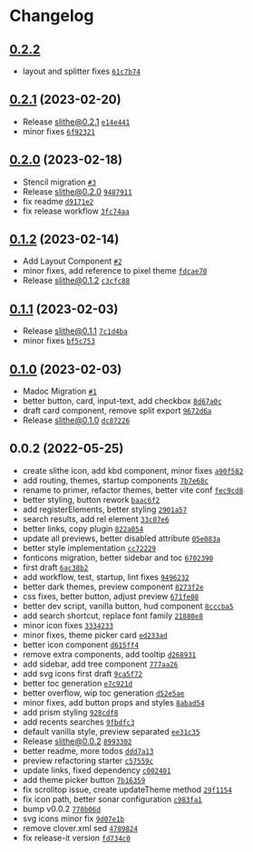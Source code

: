 # Changelog

## [0.2.2](https://github.com/cadgerfeast/slithe/compare/0.2.1...0.2.2)

- layout and splitter fixes [`61c7b74`](https://github.com/cadgerfeast/slithe/commit/61c7b7448f662c1117a6e0c396055306051bc86a)

## [0.2.1](https://github.com/cadgerfeast/slithe/compare/0.2.0...0.2.1) (2023-02-20)

- Release slithe@0.2.1 [`e14e441`](https://github.com/cadgerfeast/slithe/commit/e14e441f2619487dd51b44bdc0f5758935955878)
- minor fixes [`6f92321`](https://github.com/cadgerfeast/slithe/commit/6f92321a3914a1fbbaae1745ac3f024227f4b732)

## [0.2.0](https://github.com/cadgerfeast/slithe/compare/0.1.2...0.2.0) (2023-02-18)

- Stencil migration [`#3`](https://github.com/cadgerfeast/slithe/pull/3)
- Release slithe@0.2.0 [`9487911`](https://github.com/cadgerfeast/slithe/commit/9487911e2ad24ee23c43d6e93dbe603155bf11fe)
- fix readme [`d9171e2`](https://github.com/cadgerfeast/slithe/commit/d9171e27de9e0490236aa61913ec11caeb415d27)
- fix release workflow [`3fc74aa`](https://github.com/cadgerfeast/slithe/commit/3fc74aa95e0a07c8ae8e4802c5b9627e35e93f99)

## [0.1.2](https://github.com/cadgerfeast/slithe/compare/0.1.1...0.1.2) (2023-02-14)

- Add Layout Component [`#2`](https://github.com/cadgerfeast/slithe/pull/2)
- minor fixes, add reference to pixel theme [`fdcae70`](https://github.com/cadgerfeast/slithe/commit/fdcae70c529b6c28b3eccf78bc6348275095a5b9)
- Release slithe@0.1.2 [`c3cfc88`](https://github.com/cadgerfeast/slithe/commit/c3cfc888995bf52cfccdb46efacb03a70c0688ab)

## [0.1.1](https://github.com/cadgerfeast/slithe/compare/0.1.0...0.1.1) (2023-02-03)

- Release slithe@0.1.1 [`7c1d4ba`](https://github.com/cadgerfeast/slithe/commit/7c1d4baed0f2b93ea952e0ac46fd5fc8b3c558b2)
- minor fixes [`bf5c753`](https://github.com/cadgerfeast/slithe/commit/bf5c75376800de09cb27d10a479f3de5f6d954ba)

## [0.1.0](https://github.com/cadgerfeast/slithe/compare/0.0.2...0.1.0) (2023-02-03)

- Madoc Migration [`#1`](https://github.com/cadgerfeast/slithe/pull/1)
- better button, card, input-text, add checkbox [`8d67a0c`](https://github.com/cadgerfeast/slithe/commit/8d67a0c3cd0e62a9404b93038ee80cb329c8f74f)
- draft card component, remove split export [`9672d6a`](https://github.com/cadgerfeast/slithe/commit/9672d6a46d9e7e9f80937ba4056c55f3b279bdf9)
- Release slithe@0.1.0 [`dc87226`](https://github.com/cadgerfeast/slithe/commit/dc87226e9c50bee75e9b689b1ece976894f1677c)

## 0.0.2 (2022-05-25)

- create slithe icon, add kbd component, minor fixes [`a90f582`](https://github.com/cadgerfeast/slithe/commit/a90f58284763601637bd460049694db35e7333b9)
- add routing, themes, startup components [`7b7e68c`](https://github.com/cadgerfeast/slithe/commit/7b7e68ce7f203cc59966f0034c2838c2f42184fa)
- rename to primer, refactor themes, better vite conf [`fec9cd8`](https://github.com/cadgerfeast/slithe/commit/fec9cd810d9f4f9b30450ef4ebaf0249acbca600)
- better styling, button rework [`baac6f2`](https://github.com/cadgerfeast/slithe/commit/baac6f277c00b139445eaa5e7eb83b8ee6dfd7b3)
- add registerElements, better styling [`2901a57`](https://github.com/cadgerfeast/slithe/commit/2901a579df84bf1e7d89e7382752b546080b3b76)
- search results, add rel element [`33c07e6`](https://github.com/cadgerfeast/slithe/commit/33c07e6a2183751578f7ee6abe8899e9ccbe4418)
- better links, copy plugin [`822a054`](https://github.com/cadgerfeast/slithe/commit/822a0546bdf281f04412b76ec71dbbf05f44a7ee)
- update all previews, better disabled attribute [`05e083a`](https://github.com/cadgerfeast/slithe/commit/05e083af671e222ae5451e125e3b05421e1c6ca5)
- better style implementation [`cc72229`](https://github.com/cadgerfeast/slithe/commit/cc722299c767fc29a74adcf39a81a75e7faad49e)
- fonticons migration, better sidebar and toc [`6702390`](https://github.com/cadgerfeast/slithe/commit/6702390b072197badfb674a95a08674a70406c0b)
- first draft [`6ac38b2`](https://github.com/cadgerfeast/slithe/commit/6ac38b2b734b925edc7e0d0c84f652caacf3de4c)
- add workflow, test, startup, lint fixes [`9496232`](https://github.com/cadgerfeast/slithe/commit/94962322570944596f9d269c8366c2d10183caf6)
- better dark themes, preview component [`8273f2e`](https://github.com/cadgerfeast/slithe/commit/8273f2e33f9b4c247b9142d79e6988cfb025acbd)
- css fixes, better button, adjust preview [`671fe08`](https://github.com/cadgerfeast/slithe/commit/671fe08be358c6ec52f8ef0ab4312efaef3d8f7a)
- better dev script, vanilla button, hud component [`8cccba5`](https://github.com/cadgerfeast/slithe/commit/8cccba52c2b6524cdb39d0918ff18ba61bd563bf)
- add search shortcut, replace font family [`21880e8`](https://github.com/cadgerfeast/slithe/commit/21880e8b283e7e4c2815c57fc0a529e20bdf8026)
- minor icon fixes [`3334233`](https://github.com/cadgerfeast/slithe/commit/3334233e4a773506f5206c237f4a2f385f9dd4e3)
- minor fixes, theme picker card [`ed233ad`](https://github.com/cadgerfeast/slithe/commit/ed233ad74f4e0dffddc35ff7340be8f55ee18427)
- better icon component [`d615ff4`](https://github.com/cadgerfeast/slithe/commit/d615ff43303d92a9c38bba5419860ee4de9ec701)
- remove extra components, add tooltip [`d268931`](https://github.com/cadgerfeast/slithe/commit/d2689316512920821cadba2790c8e3f805a43a60)
- add sidebar, add tree component [`777aa26`](https://github.com/cadgerfeast/slithe/commit/777aa26ad54dab7d1ab806a1993899a1f415c519)
- add svg icons first draft [`9ca5f72`](https://github.com/cadgerfeast/slithe/commit/9ca5f72b4d2f86eaff1ece70f54d7a509101f982)
- better toc generation [`e7c921d`](https://github.com/cadgerfeast/slithe/commit/e7c921d139ae8a984892884432c65e8b07ed0c1c)
- better overflow, wip toc generation [`d52e5ae`](https://github.com/cadgerfeast/slithe/commit/d52e5ae433a32fe4ecaa686fa5701ba8233e2b07)
- minor fixes, add button props and styles [`8abad54`](https://github.com/cadgerfeast/slithe/commit/8abad545a9f439771a7f41ac5d185ce9f273ae73)
- add prism styling [`928cdf8`](https://github.com/cadgerfeast/slithe/commit/928cdf80c056fcf4b5b1c90b7d3c45ff2f992033)
- add recents searches [`9fbdfc3`](https://github.com/cadgerfeast/slithe/commit/9fbdfc322226f1b750f9ab464c40119341c083af)
- default vanilla style, preview separated [`ee31c35`](https://github.com/cadgerfeast/slithe/commit/ee31c3560426db2765428c2174a1430bb47232d4)
- Release slithe@0.0.2 [`8993302`](https://github.com/cadgerfeast/slithe/commit/8993302ffdb74561b81fd0acfabe750338073e61)
- better readme, more todos [`ddd7a13`](https://github.com/cadgerfeast/slithe/commit/ddd7a13d9035796d9f49c44067ad7f7455fcd1c4)
- preview refactoring starter [`c57559c`](https://github.com/cadgerfeast/slithe/commit/c57559c9ac82ef2d9485c9af935fd0517f92fc53)
- update links, fixed dependency [`c002401`](https://github.com/cadgerfeast/slithe/commit/c002401fe8dcea0ed266ebf552f0984b7ec4d9f0)
- add theme picker button [`7b16359`](https://github.com/cadgerfeast/slithe/commit/7b163592a5484c3a8dbf625d1f29ac51f452cd8a)
- fix scrolltop issue, create updateTheme method [`29f1154`](https://github.com/cadgerfeast/slithe/commit/29f11540bb2a27a21baa7f09e0018a4118841bdf)
- fix icon path, better sonar configuration [`c983fa1`](https://github.com/cadgerfeast/slithe/commit/c983fa1d4cdf8f922456e98a0dd139ee015ca5c0)
- bump v0.0.2 [`770b06d`](https://github.com/cadgerfeast/slithe/commit/770b06d9ab030ba4ac4a94cb4518c1598e652f2b)
- svg icons minor fix [`9d07e1b`](https://github.com/cadgerfeast/slithe/commit/9d07e1b4a5fba351d3e6be5096cb7fcf9d114a67)
- remove clover.xml sed [`4789824`](https://github.com/cadgerfeast/slithe/commit/4789824d4e10e5a78ea95d2c0f233578210892a8)
- fix release-it version [`fd734c0`](https://github.com/cadgerfeast/slithe/commit/fd734c0798ae416663474cd0bd3ccf9f30ca06eb)
